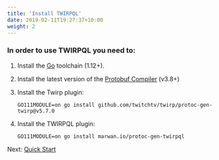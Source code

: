 ```yaml
---
title: 'Install TWIRPQL'
date: 2019-02-11T19:27:37+10:00
weight: 2
---
```



### In order to use TWIRPQL you need to:

1. Install the [Go](https://golang.org) toolchain (1.12+). 
2. Install the latest version of the [Protobuf Compiler](https://github.com/protocolbuffers/protobuf/releases) (v3.8+)
3. Install the Twirp plugin:

    `GO111MODULE=on go install github.com/twitchtv/twirp/protoc-gen-twirp@v5.7.0`

4. Install the TWIRPQL plugin:

    `GO111MODULE=on go install marwan.io/protoc-gen-twirpql`

Next: [Quick Start](/docs/quick-start)